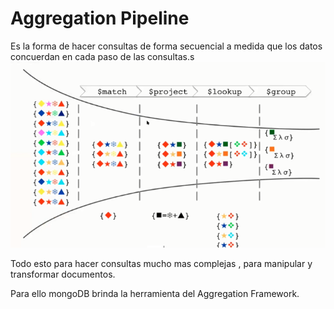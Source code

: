 # Aggregation Pipeline

Es la forma de hacer consultas de forma secuencial a medida que los 
datos concuerdan en cada paso de las consultas.s
<img src= "./Images/AgregacionMap.PNG">

Todo esto para hacer consultas mucho mas complejas , para manipular y transformar documentos.

Para ello mongoDB brinda la herramienta del Aggregation Framework.
